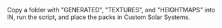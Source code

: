 Copy a folder with "GENERATED", "TEXTURES", and "HEIGHTMAPS" into IN, run the script, and place the packs in Custom Solar Systems.